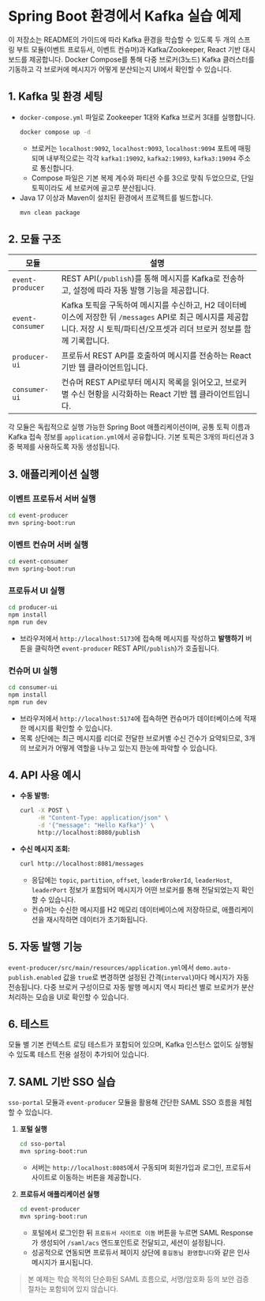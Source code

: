 # Spring Boot 환경에서 Kafka 실습 예제

이 저장소는 README의 가이드에 따라 Kafka 환경을 학습할 수 있도록 두 개의 스프링 부트 모듈(이벤트 프로듀서, 이벤트 컨슈머)과 Kafka/Zookeeper, React 기반 대시보드를 제공합니다. Docker Compose를 통해 다중 브로커(3노드) Kafka 클러스터를 기동하고 각 브로커에 메시지가 어떻게 분산되는지 UI에서 확인할 수 있습니다.

## 1. Kafka 및 환경 세팅

- `docker-compose.yml` 파일로 Zookeeper 1대와 Kafka 브로커 3대를 실행합니다.
  ```bash
  docker compose up -d
  ```
  - 브로커는 `localhost:9092`, `localhost:9093`, `localhost:9094` 포트에 매핑되며 내부적으로는 각각 `kafka1:19092`, `kafka2:19093`, `kafka3:19094` 주소로 통신합니다.
  - Compose 파일은 기본 복제 계수와 파티션 수를 3으로 맞춰 두었으므로, 단일 토픽이라도 세 브로커에 골고루 분산됩니다.
- Java 17 이상과 Maven이 설치된 환경에서 프로젝트를 빌드합니다.
  ```bash
  mvn clean package
  ```

## 2. 모듈 구조

| 모듈 | 설명 |
| --- | --- |
| `event-producer` | REST API(`/publish`)를 통해 메시지를 Kafka로 전송하고, 설정에 따라 자동 발행 기능을 제공합니다. |
| `event-consumer` | Kafka 토픽을 구독하여 메시지를 수신하고, H2 데이터베이스에 저장한 뒤 `/messages` API로 최근 메시지를 제공합니다. 저장 시 토픽/파티션/오프셋과 리더 브로커 정보를 함께 기록합니다. |
| `producer-ui` | 프로듀서 REST API를 호출하여 메시지를 전송하는 React 기반 웹 클라이언트입니다. |
| `consumer-ui` | 컨슈머 REST API로부터 메시지 목록을 읽어오고, 브로커별 수신 현황을 시각화하는 React 기반 웹 클라이언트입니다. |

각 모듈은 독립적으로 실행 가능한 Spring Boot 애플리케이션이며, 공통 토픽 이름과 Kafka 접속 정보를 `application.yml`에서 공유합니다. 기본 토픽은 3개의 파티션과 3중 복제를 사용하도록 자동 생성됩니다.

## 3. 애플리케이션 실행

### 이벤트 프로듀서 서버 실행
```bash
cd event-producer
mvn spring-boot:run
```

### 이벤트 컨슈머 서버 실행
```bash
cd event-consumer
mvn spring-boot:run
```

### 프로듀서 UI 실행
```bash
cd producer-ui
npm install
npm run dev
```
- 브라우저에서 `http://localhost:5173`에 접속해 메시지를 작성하고 **발행하기** 버튼을 클릭하면 `event-producer` REST API(`/publish`)가 호출됩니다.

### 컨슈머 UI 실행
```bash
cd consumer-ui
npm install
npm run dev
```
- 브라우저에서 `http://localhost:5174`에 접속하면 컨슈머가 데이터베이스에 적재한 메시지를 확인할 수 있습니다.
- 목록 상단에는 최근 메시지를 리더로 전달한 브로커별 수신 건수가 요약되므로, 3개의 브로커가 어떻게 역할을 나누고 있는지 한눈에 파악할 수 있습니다.

## 4. API 사용 예시

- **수동 발행:**
  ```bash
  curl -X POST \
       -H "Content-Type: application/json" \
       -d '{"message": "Hello Kafka"}' \
       http://localhost:8080/publish
  ```
- **수신 메시지 조회:**
  ```bash
  curl http://localhost:8081/messages
  ```
  - 응답에는 `topic`, `partition`, `offset`, `leaderBrokerId`, `leaderHost`, `leaderPort` 정보가 포함되어 메시지가 어떤 브로커를 통해 전달되었는지 확인할 수 있습니다.
  - 컨슈머는 수신한 메시지를 H2 메모리 데이터베이스에 저장하므로, 애플리케이션을 재시작하면 데이터가 초기화됩니다.

## 5. 자동 발행 기능

`event-producer/src/main/resources/application.yml`에서 `demo.auto-publish.enabled` 값을 `true`로 변경하면 설정된 간격(`interval`)마다 메시지가 자동 전송됩니다. 다중 브로커 구성이므로 자동 발행 메시지 역시 파티션 별로 브로커가 분산 처리하는 모습을 UI로 확인할 수 있습니다.

## 6. 테스트

모듈 별 기본 컨텍스트 로딩 테스트가 포함되어 있으며, Kafka 인스턴스 없이도 실행될 수 있도록 테스트 전용 설정이 추가되어 있습니다.

## 7. SAML 기반 SSO 실습

`sso-portal` 모듈과 `event-producer` 모듈을 활용해 간단한 SAML SSO 흐름을 체험할 수 있습니다.

1. **포털 실행**
   ```bash
   cd sso-portal
   mvn spring-boot:run
   ```
   - 서버는 `http://localhost:8085`에서 구동되며 회원가입과 로그인, 프로듀서 사이트로 이동하는 버튼을 제공합니다.

2. **프로듀서 애플리케이션 실행**
   ```bash
   cd event-producer
   mvn spring-boot:run
   ```
   - 포털에서 로그인한 뒤 `프로듀서 사이트로 이동` 버튼을 누르면 SAML Response가 생성되어 `/saml/acs` 엔드포인트로 전달되고, 세션이 설정됩니다.
   - 성공적으로 연동되면 프로듀서 페이지 상단에 `홍길동님 환영합니다`와 같은 인사 메시지가 표시됩니다.

> 본 예제는 학습 목적의 단순화된 SAML 흐름으로, 서명/암호화 등의 보안 검증 절차는 포함되어 있지 않습니다.
